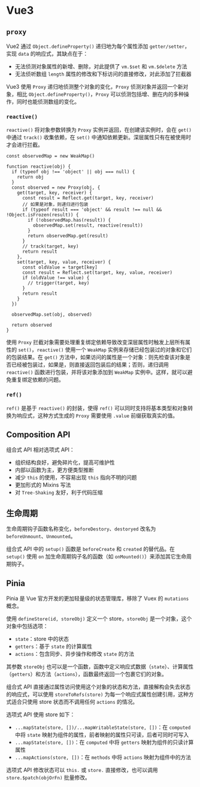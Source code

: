 # Vue3

## `proxy`

Vue2 通过 `Object.defineProperty()` 递归地为每个属性添加 `getter/setter`，实现 `data` 的响应式，其缺点在于：
- 无法侦测对象属性的新增、删除，对此提供了 `vm.$set` 和 `vm.$delete` 方法
- 无法侦听数组 `length` 属性的修改和下标访问的直接修改，对此添加了拦截器

Vue3 使用 `Proxy` 递归地侦测整个对象的变化，`Proxy` 侦测对象并返回一个新对象，相比 `Object.defineProperty()`，`Proxy` 可以侦测包括增、删在内的多种操作，同时也能侦测数组的变化。

### `reactive()`

`reactive()` 将对象参数转换为 `Proxy` 实例并返回，在创建该实例时，会在 `get()` 中通过 `track()` 收集依赖，在 `set()` 中通知依赖更新。深层属性只有在被使用时才会进行拦截。

```JS
const observedMap = new WeakMap()

function reactive(obj) {
  if (typeof obj !== 'object' || obj === null) {
    return obj
  }
  const observed = new Proxy(obj, {
    get(target, key, receiver) {
      const result = Reflect.get(target, key, receiver)
      // 如果是对象，则递归进行包装
      if (typeof result === 'object' && result !== null && !Object.isFrozen(result)) {
        if (!observedMap.has(result)) {
          observedMap.set(result, reactive(result))
        }
        return observedMap.get(result)
      }
      // track(target, key)
      return result
    },
    set(target, key, value, receiver) {
      const oldValue = target[key]
      const result = Reflect.set(target, key, value, receiver)
      if (oldValue !== value) {
        // trigger(target, key)
      }
      return result
    }
  })

  observedMap.set(obj, observed)

  return observed
}
```

使用 `Proxy` 拦截对象需要处理重复绑定依赖导致改变深层属性时触发上层所有属性的 `set()`，`reactive()` 使用一个 `WeakMap` 实例来存储已经包装过的对象和它们的包装结果。在 `get()` 方法中，如果访问的属性是一个对象：则先检查该对象是否已经被包装过，如果是，则直接返回包装后的结果；否则，递归调用 `reactive()` 函数进行包装，并将该对象添加到 `WeakMap` 实例中。这样，就可以避免重复绑定依赖的问题。

### `ref()`

`ref()` 是基于 `reactive()` 的封装，使得 `ref()` 可以同时支持将基本类型和对象转换为响应式，这种方式生成的 `Proxy` 需要使用 `.value` 前缀获取真实的值。

## Composition API

组合式 API 相对选项式 API：
- 组织结构良好，避免碎片化，提高可维护性
- 内部以函数为主，更方便类型推断
- 减少 `this` 的使用，不容易出现 `this` 指向不明的问题
- 更加形式的 Mixins 写法
- 对 `Tree-Shaking` 友好，利于代码压缩

## 生命周期

生命周期钩子函数名称变化，`beforeDestory`、`destoryed` 改名为 `beforeUnmount`、`Unmounted`。

组合式 API 中的 `setup()` 函数是 `beforeCreate` 和 `created` 的替代品。在 `setup()` 使用 `on` 加生命周期钩子名的函数（如 `onMounted()`）来添加其它生命周期钩子。

## Pinia

Pinia 是 Vue 官方开发的更加轻量级的状态管理库，移除了 Vuex 的 `mutations` 概念。

使用 `defineStore(id, storeObj)` 定义一个 store，`storeObj` 是一个对象，这个对象中包括选项：
- `state`：store 中的状态
- `getters`：基于 `state` 的计算属性
- `actions`：包含同步、异步操作和修改 `state` 的方法

其参数 `storeObj` 也可以是一个函数，函数中定义响应式数据（`state`）、计算属性（`getters`）和方法（`actions`），函数最终返回一个包裹它们的对象。

组合式 API 直接通过属性访问使用这个对象的状态和方法，直接解构会失去状态的响应式，可以使用 `storeToRefs(store)` 为每一个响应式属性创建引用，这种方式适合只使用 store 状态而不调用任何 `actions` 的情况。

选项式 API 使用 store 如下：
- `...mapState(store, [])/...mapWritableState(store, [])`：在 `computed` 中将 `state` 映射为组件的属性，前者映射的属性只可读，后者可同时可写入
- `...mapState(store, [])`：在 `computed` 中将 `getters` 映射为组件的只读计算属性
- `...mapActions(store, [])`：在 `methods` 中将 `actions` 映射为组件中的方法

选项式 API 修改状态可以 `this.` 或 `store.` 直接修改，也可以调用 `store.$patch(objOrFn)` 批量修改。




